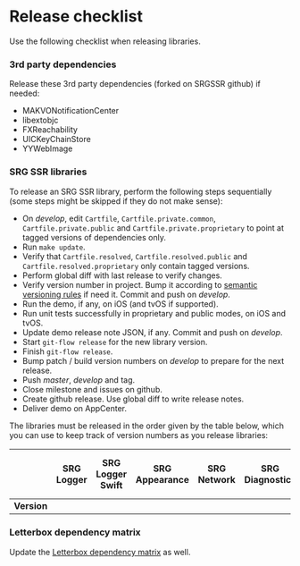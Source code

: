 # Release checklist

Use the following checklist when releasing libraries.

### 3rd party dependencies

Release these 3rd party dependencies (forked on SRGSSR github) if needed:

- MAKVONotificationCenter
- libextobjc
- FXReachability
- UICKeyChainStore
- YYWebImage

### SRG SSR libraries

To release an SRG SSR library, perform the following steps sequentially (some steps might be skipped if they do not make sense):

- On _develop_, edit `Cartfile`, `Cartfile.private.common`, `Cartfile.private.public` and `Cartfile.private.proprietary` to point at tagged versions of dependencies only.
- Run `make update`.
- Verify that `Cartfile.resolved`, `Cartfile.resolved.public` and `Cartfile.resolved.proprietary` only contain tagged versions.
- Perform global diff with last release to verify changes.
- Verify version number in project. Bump it according to [semantic versioning rules](https://semver.org) if need it. Commit and push on _develop_.
- Run the demo, if any, on iOS (and tvOS if supported).
- Run unit tests successfully in proprietary and public modes, on iOS and tvOS.
- Update demo release note JSON, if any. Commit and push on _develop_.
- Start `git-flow release` for the new library version.
- Finish `git-flow release`.
- Bump patch / build version numbers on _develop_ to prepare for the next release.
- Push _master_, _develop_ and tag.
- Close milestone and issues on github.
- Create github release. Use global diff to write release notes.
- Deliver demo on AppCenter.

The libraries must be released in the order given by the table below, which you can use to keep track of version numbers as you release libraries:

|| SRG Logger | SRG Logger Swift | SRG Appearance | SRG Network | SRG Diagnostics | SRG Media Player | SRG Data Provider | SRG Identity | SRG Content Protection | SRG Content Protection Fake | SRG Analytics | SRG Letterbox | SRG User Data |
|:--:|:--:|:--:|:--:|:--:|:--:|:--:|:--:|:--:|:--:|:--:|:--:|:--:|:--:|
| **Version** ||||||||||||||


### Letterbox dependency matrix

Update the [Letterbox dependency matrix](https://github.com/SRGSSR/srgletterbox-apple/wiki/Version-matrix) as well.
